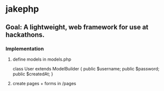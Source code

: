# jakephp

## Goal: A lightweight, web framework for use at hackathons. 
### Implementation
1) define models in models.php

	class User extends ModelBuilder {
		public $username;
		public $password;
		public $createdAt;
	}

2) create pages + forms in /pages
